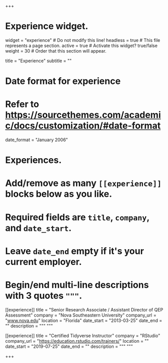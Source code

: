 +++
# Experience widget.
widget = "experience"  # Do not modify this line!
headless = true  # This file represents a page section.
active = true # Activate this widget? true/false
weight = 30  # Order that this section will appear.

title = "Experience"
subtitle = ""

# Date format for experience
#   Refer to https://sourcethemes.com/academic/docs/customization/#date-format
date_format = "January 2006"

# Experiences.
#   Add/remove as many `[[experience]]` blocks below as you like.
#   Required fields are `title`, `company`, and `date_start`.
#   Leave `date_end` empty if it's your current employer.
#   Begin/end multi-line descriptions with 3 quotes `"""`.
[[experience]]
  title = "Senior Research Associate / Assistant Director of QEP Assessment"
  company = "Nova Southeastern University"
  company_url = "www.nova.edu"
  location = "Florida"
  date_start = "2013-03-25"
  date_end = ""
  description = """
  """

[[experience]]
  title = "Certified Tidyverse Instructor"
  company = "RStudio"
  company_url = "https://education.rstudio.com/trainers/"
  location = ""
  date_start = "2019-07-25"
  date_end = ""
  description = """ """
  


+++
